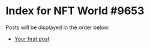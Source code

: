 # Index for NFT World #9653
Posts will be displayed in the order below:

- [Your first post](./001-first.md)

